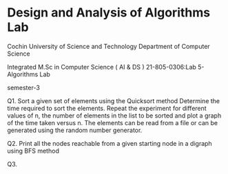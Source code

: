 # Design and Analysis of Algorithms Lab
Cochin University of Science and Technology
Department of Computer Science

Integrated M.Sc in Computer Science ( AI & DS )
21-805-0306:Lab 5-Algorithms Lab

semester-3

Q1. Sort a given set of elements using the
    Quicksort method
    Determine the time required
    to sort the elements.
    Repeat the experiment for different values
    of n, the number of
    elements in the list to be sorted and plot a
    graph of the time taken versus n. The
    elements
    can be read from a file or can be generated
    using the random number generator.
    
Q2. Print all the nodes reachable from a given
    starting node in a digraph using BFS
    method

Q3. 

